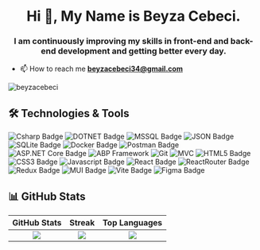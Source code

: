 <h1 align="center">Hi 👋, My Name is Beyza Cebeci.</h1>
<h3 align="center"> I am continuously improving my skills in front-end and back-end development and getting better every day.</h3>

- 📫 How to reach me **beyzacebeci34@gmail.com**
<p align="left"> <img src="https://komarev.com/ghpvc/?username=beyzacebeci&label=Profile%20views&color=0e75b6&style=flat" alt="beyzacebeci" /> </p>

  
## 🛠️ Technologies & Tools 
![ Csharp Badge](https://img.shields.io/badge/C%23-239120?style=for-the-badge&logo=csharp&logoColor=white)
![DOTNET Badge](https://img.shields.io/badge/.NET-512BD4?style=for-the-badge&logo=dotnet&logoColor=white)
![MSSQL Badge](https://img.shields.io/badge/MSSQL-CC2927?style=for-the-badge&logo=microsoft-sql-server&logoColor=white)
![JSON Badge](https://img.shields.io/badge/json-5E5C5C?style=for-the-badge&logo=json&logoColor=white)
![SQLite Badge](https://img.shields.io/badge/Sqlite-003B57?style=for-the-badge&logo=sqlite&logoColor=white)
![Docker Badge](https://img.shields.io/badge/Docker-2CA5E0?style=for-the-badge&logo=docker&logoColor=white)
![Postman Badge](https://img.shields.io/badge/Postman-FF6C37?style=for-the-badge&logo=Postman&logoColor=white)
![ASP.NET Core Badge](https://img.shields.io/badge/ASP.NET%20Core-512BD4?style=for-the-badge&logo=dotnet&logoColor=white) 
![ABP Framework](https://img.shields.io/badge/ABP-3A86FF?style=for-the-badge&logo=abp&logoColor=white)
![Git](https://img.shields.io/badge/Git-F05032?style=for-the-badge&logo=git&logoColor=white)  ![MVC](https://img.shields.io/badge/MVC-512BD4?style=for-the-badge&logo=dotnet&logoColor=white) 
![HTML5 Badge](https://img.shields.io/badge/HTML5-E34F26?style=for-the-badge&logo=html5&logoColor=white)
![CSS3 Badge](https://img.shields.io/badge/CSS3-1572B6?style=for-the-badge&logo=css3&logoColor=white)
![Javascript Badge](https://img.shields.io/badge/JavaScript-323330?style=for-the-badge&logo=javascript&logoColor=F7DF1E)
![React Badge](https://img.shields.io/badge/React-20232A?style=for-the-badge&logo=react&logoColor=61DAFB)
![ReactRouter Badge](https://img.shields.io/badge/React_Router-CA4245?style=for-the-badge&logo=react-router&logoColor=white)
![Redux Badge](https://img.shields.io/badge/Redux-593D88?style=for-the-badge&logo=redux&logoColor=white)
![MUI Badge](https://img.shields.io/badge/Material%20UI-007FFF?style=for-the-badge&logo=mui&logoColor=white)
![Vite Badge](https://img.shields.io/badge/Vite-B73BFE?style=for-the-badge&logo=vite&logoColor=FFD62E)
![Figma Badge](https://img.shields.io/badge/Docker-2CA5E0?style=for-the-badge&logo=docker&logoColor=white)

## 📊 GitHub Stats  
<div align="center">

| **GitHub Stats** | **Streak** | **Top Languages** |
|:----------------:|:----------:|:-----------------:|
| ![](https://github-readme-stats.vercel.app/api?username=beyzacebeci&theme=radical&hide_border=true&include_all_commits=true&count_private=true) | ![](https://github-readme-streak-stats.herokuapp.com/?user=beyzacebeci&theme=radical&hide_border=true) | ![](https://github-readme-stats.vercel.app/api/top-langs/?username=beyzacebeci&theme=radical&hide_border=true&include_all_commits=true&layout=compact&count_private=false) |

</div>


